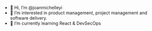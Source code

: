 - 👋 Hi, I’m @joanmichelleyi
- 👀 I’m interested in product management, project management and software delivery.
- 🌱 I’m currently learning React & DevSecOps

<!---
joanmichelleyi/joanmichelleyi is a ✨ special ✨ repository because its `README.md` (this file) appears on your GitHub profile.
You can click the Preview link to take a look at your changes.
--->
